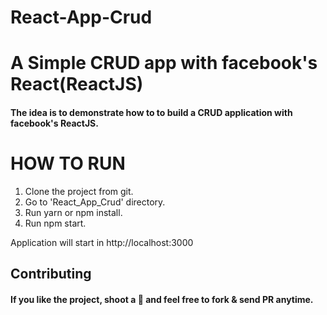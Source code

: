 # React-App-Crud
<h1>A Simple CRUD app with facebook's React(ReactJS)</h1>
<h4>The idea is to demonstrate how to to build a CRUD application with facebook's ReactJS.</h4>

<h1>HOW TO RUN</h1>
<ol>
 <li>Clone the project from git.</li>
  <li>Go to 'React_App_Crud' directory.</li>
  <li>Run yarn or npm install.</li>
  <li>Run npm start.</li>
 </ol>
Application will start in http://localhost:3000


<h2>Contributing</h2>
<h4>If you like the project, shoot a 🌟 and feel free to fork & send PR anytime.</h4>
